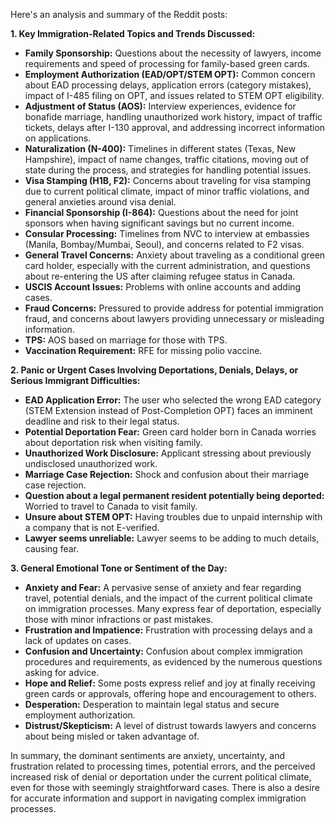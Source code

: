 Here's an analysis and summary of the Reddit posts:

**1. Key Immigration-Related Topics and Trends Discussed:**

*   **Family Sponsorship:** Questions about the necessity of lawyers, income requirements and speed of processing for family-based green cards.
*   **Employment Authorization (EAD/OPT/STEM OPT):** Common concern about EAD processing delays, application errors (category mistakes), impact of I-485 filing on OPT, and issues related to STEM OPT eligibility.
*   **Adjustment of Status (AOS):** Interview experiences, evidence for bonafide marriage, handling unauthorized work history, impact of traffic tickets, delays after I-130 approval, and addressing incorrect information on applications.
*   **Naturalization (N-400):** Timelines in different states (Texas, New Hampshire), impact of name changes, traffic citations, moving out of state during the process, and strategies for handling potential issues.
*   **Visa Stamping (H1B, F2):** Concerns about traveling for visa stamping due to current political climate, impact of minor traffic violations, and general anxieties around visa denial.
*   **Financial Sponsorship (I-864):** Questions about the need for joint sponsors when having significant savings but no current income.
*   **Consular Processing:** Timelines from NVC to interview at embassies (Manila, Bombay/Mumbai, Seoul), and concerns related to F2 visas.
*   **General Travel Concerns:** Anxiety about traveling as a conditional green card holder, especially with the current administration, and questions about re-entering the US after claiming refugee status in Canada.
*   **USCIS Account Issues:** Problems with online accounts and adding cases.
*   **Fraud Concerns:** Pressured to provide address for potential immigration fraud, and concerns about lawyers providing unnecessary or misleading information.
*   **TPS:** AOS based on marriage for those with TPS.
*   **Vaccination Requirement:** RFE for missing polio vaccine.

**2. Panic or Urgent Cases Involving Deportations, Denials, Delays, or Serious Immigrant Difficulties:**

*   **EAD Application Error:** The user who selected the wrong EAD category (STEM Extension instead of Post-Completion OPT) faces an imminent deadline and risk to their legal status.
*   **Potential Deportation Fear:** Green card holder born in Canada worries about deportation risk when visiting family.
*   **Unauthorized Work Disclosure:** Applicant stressing about previously undisclosed unauthorized work.
*   **Marriage Case Rejection:** Shock and confusion about their marriage case rejection.
*   **Question about a legal permanent resident potentially being deported:** Worried to travel to Canada to visit family.
*   **Unsure about STEM OPT:** Having troubles due to unpaid internship with a company that is not E-verified.
*   **Lawyer seems unreliable:** Lawyer seems to be adding to much details, causing fear.

**3. General Emotional Tone or Sentiment of the Day:**

*   **Anxiety and Fear:** A pervasive sense of anxiety and fear regarding travel, potential denials, and the impact of the current political climate on immigration processes. Many express fear of deportation, especially those with minor infractions or past mistakes.
*   **Frustration and Impatience:** Frustration with processing delays and a lack of updates on cases.
*   **Confusion and Uncertainty:** Confusion about complex immigration procedures and requirements, as evidenced by the numerous questions asking for advice.
*   **Hope and Relief:** Some posts express relief and joy at finally receiving green cards or approvals, offering hope and encouragement to others.
*   **Desperation:** Desperation to maintain legal status and secure employment authorization.
*   **Distrust/Skepticism:** A level of distrust towards lawyers and concerns about being misled or taken advantage of.

In summary, the dominant sentiments are anxiety, uncertainty, and frustration related to processing times, potential errors, and the perceived increased risk of denial or deportation under the current political climate, even for those with seemingly straightforward cases. There is also a desire for accurate information and support in navigating complex immigration processes.

